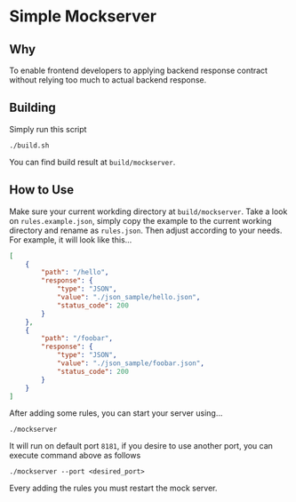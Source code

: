 # Simple Mockserver

## Why

To enable frontend developers to applying backend response contract without relying too much to actual backend response.

## Building

Simply run this script

```
./build.sh
```

You can find build result at `build/mockserver`.

## How to Use

Make sure your current workding directory at `build/mockserver`. Take a look on `rules.example.json`, simply copy the example to the current working directory and rename as `rules.json`. Then adjust according to your needs. For example, it will look like this...

```json
[
    {
        "path": "/hello",
        "response": {
            "type": "JSON",
            "value": "./json_sample/hello.json",
            "status_code": 200
        }
    },
    {
        "path": "/foobar",
        "response": {
            "type": "JSON",
            "value": "./json_sample/foobar.json",
            "status_code": 200
        }
    }
]
```

After adding some rules, you can start your server using...

```
./mockserver
```

It will run on default port `8181`, if you desire to use another port, you can execute command above as follows

```
./mockserver --port <desired_port>
```

Every adding the rules you must restart the mock server.
